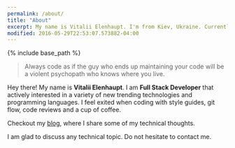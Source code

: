 ```yaml
---
permalink: /about/
title: "About"
excerpt: My name is Vitalii Elenhaupt. I'm from Kiev, Ukraine. Currently I work as a Full Stack Rails Developer and actively interested in a variety of new trending technologies and programming languages.
modified: 2016-05-29T22:53:07.573882-04:00
---
```


{% include base_path %}

> Always code as if the guy who ends up maintaining your code will be a violent psychopath who knows where you live.

Hey there! My name is **Vitalii Elenhaupt**. I am **Full Stack Developer** that actively
interested in a variety of new trending technologies and programming languages.
I feel exited when coding with style guides, git flow, code reviews and a cup of coffee.

Checkout my [blog](/posts), where I share some of my technical thoughts.

I am glad to discuss any technical topic. Do not hesitate to contact me.
